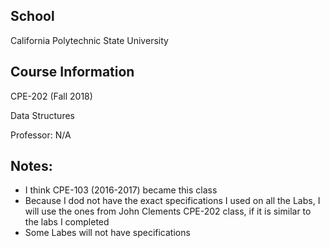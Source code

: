 ## School
California Polytechnic State University

## Course Information
CPE-202 (Fall 2018)

Data Structures

Professor: N/A

## Notes:
- I think CPE-103 (2016-2017) became this class
- Because I dod not have the exact specifications I used on all the Labs, I will use the ones from John Clements CPE-202 class, if it is similar to the labs I completed
- Some Labes will not have specifications